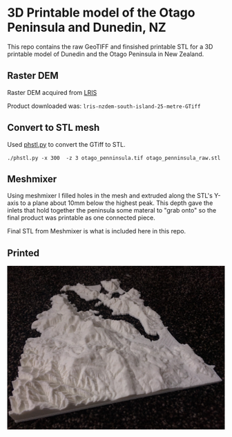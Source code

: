 
# 3D Printable model of the Otago Peninsula and Dunedin, NZ

This repo contains the raw GeoTIFF and finsished printable STL for a 3D printable model of Dunedin and the Otago Peninsula in New Zealand.

## Raster DEM

Raster DEM acquired from [LRIS](https://lris.scinfo.org.nz)

Product downloaded was: `lris-nzdem-south-island-25-metre-GTiff`

## Convert to STL mesh

Used [phstl.py](https://github.com/anoved/phstl) to convert the GTiff to STL.

```
./phstl.py -x 300  -z 3 otago_penninsula.tif otago_penninsula_raw.stl

```

## Meshmixer

Using meshmixer I filled holes in the mesh and extruded along the STL's Y-axis to a plane about 10mm below the highest peak. This depth gave the inlets that hold together the peninsula some materal to "grab onto" so the final product was printable as one connected piece.

Final STL from Meshmixer is what is included here in this repo.

## Printed

![3D Printed copy of STL file](printed.jpg)



